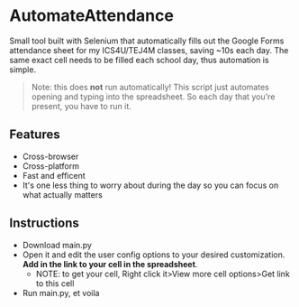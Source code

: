 # AutomateAttendance

Small tool built with Selenium that automatically fills out the Google Forms attendance sheet for my ICS4U/TEJ4M classes, saving ~10s each day. The same exact cell needs to be filled each school day, thus automation is simple.

> Note: this does **not** run automatically! This script just automates opening and typing into the spreadsheet. So each day that you're present, you have to run it. 

## Features
- Cross-browser
- Cross-platform
- Fast and efficent
- It's one less thing to worry about during the day so you can focus on what actually matters

## Instructions
- Download main.py
- Open it and edit the user config options to your desired customization. **Add in the link to your cell in the spreadsheet**.
    - NOTE: to get your cell, Right click it>View more cell options>Get link to this cell
- Run main.py, et voila
